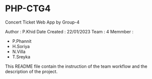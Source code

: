 # PHP-CTG4
Concert Ticket Web App by Group-4

Author : P.Khid
Date Created : 22/01/2023
Team : 4
Memmber :
  - P.Phannit
  - H.Soriya
  - N.Villa
  - T.Sreyka

This README file contain the instruction of the team workflow and the description of the project.
